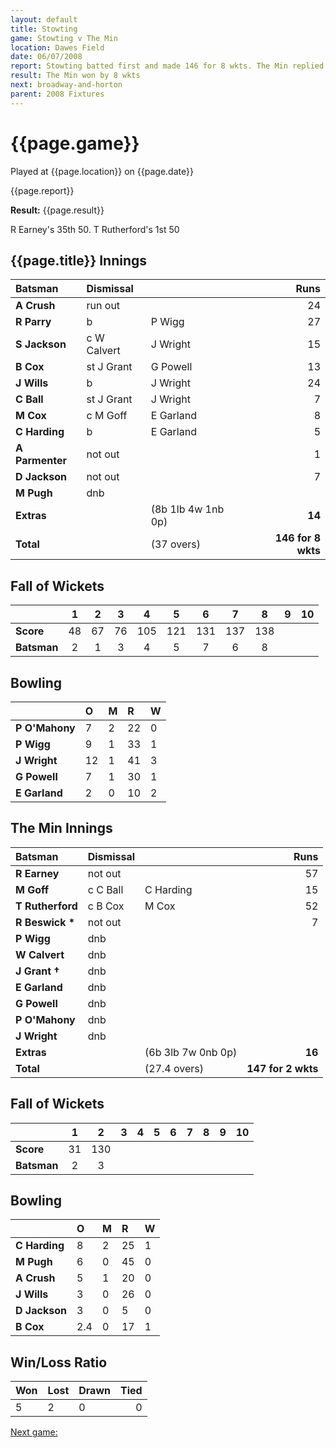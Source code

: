 ```yaml
---
layout: default
title: Stowting
game: Stowting v The Min
location: Dawes Field
date: 06/07/2008
report: Stowting batted first and made 146 for 8 wkts. The Min replied with 147 for 2 wkts
result: The Min won by 8 wkts
next: broadway-and-horton
parent: 2008 Fixtures
---
```


# {{page.game}}

Played at {{page.location}} on {{page.date}}

{{page.report}}

**Result:** {{page.result}}

R Earney's 35th 50. T Rutherford's 1st 50

## {{page.title}} Innings

| Batsman | Dismissal |  | Runs |
|:---|:---|---|---:|
| **A Crush** | run out |  | 24 |
| **R Parry** | b | P Wigg | 27 |
| **S Jackson** | c W Calvert | J Wright | 15 |
| **B Cox** | st J Grant | G Powell | 13 |
| **J Wills** | b | J Wright | 24 |
| **C Ball** | st J Grant | J Wright | 7 |
| **M Cox** | c M Goff | E Garland | 8 |
| **C Harding** | b | E Garland | 5 |
| **A Parmenter** | not out |  | 1 |
| **D Jackson** | not out |  | 7 |
| **M Pugh** | dnb |  |  |
| **Extras** | | (8b 1lb 4w 1nb 0p) | **14** |
| **Total** | | (37 overs) | **146 for 8 wkts** |

## Fall of Wickets

| | 1 | 2 | 3 | 4 | 5 | 6 | 7 | 8 | 9 | 10 |
|---|:---:|:---:|:---:|:---:|:---:|:---:|:---:|:---:|:---:|:---:|
| **Score** | 48 | 67 | 76 | 105 | 121 | 131 | 137 | 138 |  |  |
| **Batsman** | 2 | 1 | 3 | 4 | 5 | 7 | 6 | 8 |  |  |

## Bowling

| | O | M | R | W |
|---|:---|:---|:---|:---|
| **P O'Mahony** | 7 | 2 | 22 | 0 |
| **P Wigg** | 9 | 1 | 33 | 1 |
| **J Wright** | 12 | 1 | 41 | 3 |
| **G Powell** | 7 | 1 | 30 | 1 |
| **E Garland** | 2 | 0 | 10 | 2 |

## The Min Innings

| Batsman | Dismissal |  | Runs |
|:---|:---|---|---:|
| **R Earney** | not out |  | 57 |
| **M Goff** | c C Ball | C Harding | 15 |
| **T Rutherford** | c B Cox | M Cox | 52 |
| **R Beswick &#42;** | not out |  | 7 |
| **P Wigg** | dnb |  |  |
| **W Calvert** | dnb |  |  |
| **J Grant &#8224;** | dnb |  |  |
| **E Garland** | dnb |  |  |
| **G Powell** | dnb |  |  |
| **P O'Mahony** | dnb |  |  |
| **J Wright** | dnb |  |  |
| **Extras** | | (6b 3lb 7w 0nb 0p) | **16** |
| **Total** | | (27.4 overs) | **147 for 2 wkts** |

## Fall of Wickets

| | 1 | 2 | 3 | 4 | 5 | 6 | 7 | 8 | 9 | 10 |
|---|:---:|:---:|:---:|:---:|:---:|:---:|:---:|:---:|:---:|:---:|
| **Score** | 31 | 130 |  |  |  |  |  |  |  |  |
| **Batsman** | 2 | 3 |  |  |  |  |  |  |  |  |

## Bowling

| | O | M | R | W |
|---|:---|:---|:---|:---|
| **C Harding** | 8 | 2 | 25 | 1 |
| **M Pugh** | 6 | 0 | 45 | 0 |
| **A Crush** | 5 | 1 | 20 | 0 |
| **J Wills** | 3 | 0 | 26 | 0 |
| **D Jackson** | 3 | 0 | 5 | 0 |
| **B Cox** | 2.4 | 0 | 17 | 1 |

## Win/Loss Ratio

| Won | Lost | Drawn | Tied |
|:---|:---|:---|---:|
| 5 | 2 | 0 | 0 |

[Next game:]({{page.next}})
